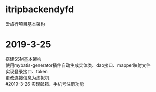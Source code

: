# itripbackendyfd
爱旅行项目基本架构
# 2019-3-25
搭建SSM基本架构       
使用mybatis-generator插件自动生成实体类、dao接口、mapper映射文件       
实现登录接口、token        
更改连接信息为虚拟机   
#2019-3-26
实现邮箱、手机号注册功能   
